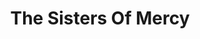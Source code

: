 ---
title: "The Sisters Of Mercy"
summary: "The Sisters of Mercy are an English rock band formed in Leeds in 1980. After achieving early underground fame there, the band had their commercial breakthrough in the mid-1980s and sustained it until the early 1990s, when they stopped releasing new records in protest against their record company, WEA. Currently, the band are a touring outfit only.
The group has released three original studio albums: First and Last and Always , Floodland , and Vision Thing . Each album was recorded by a different line-up; singer-songwriter Andrew Eldritch and the drum machine called Doktor Avalanche are the only points of continuity throughout. Eldritch and Avalanche were also involved in the Sisterhood, a side project connected with Eldritch's dispute with former members.
The Sisters of Mercy ceased recording activity in the early 1990s, when they went on strike against East West Records, who they accused of incompetence and withholding royalties, and had pressured the group to release at least two more studio albums; instead, the label released the album Go Figure under the moniker SSV in 1997. Although the Sisters of Mercy were eventually released from their contract with East West, they have never been signed to another label nor released any new material. They have continued to perform new songs live.
Former members of the group established the bands Ghost Dance and the Mission."
slug: "the-sisters-of-mercy"
image: "the-sisters-of-mercy.jpg"
apple_music_artist_url: "https://music.apple.com/gb/artist/the-sisters-of-mercy/702929"
wikipedia_url: "https://en.wikipedia.org/wiki/The_Sisters_of_Mercy"
---